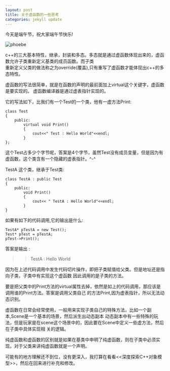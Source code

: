 ```yaml
---
layout: post   
title: 关于虚函数的一些思考    
categories: jekyll update      
---
```




今天是端午节，祝大家端午节快乐!

![phoebe](https://www.google.com/logos/doodles/2016/phoebe-snetsingers-85th-birthday-5179281716019200-hp.gif)


c++的三大基本特性，继承，封装和多态。多态就是通过虚函数体现出来的，虚函数允许子类重新定义基类的成员函数。而子类  
重新定义父类的做法称之为override(覆盖),只有重写了虚函数才能体现出c++的多态特性。

虚函数的写法很简单，就是在函数的声明的最前面加上virtual这个关键字，虚函数是要实现的。
虚函数编译器是通过虚表指针实现的。

它的写法如下，比我们有一个Test的一个类，他有一虚方法Print:

    class Test   
    {     
        public:  
            virtual void Print()     
            {      
                cout<<" Test : Hello World"<<endl;     
            }     
    };      

这个Test占多少个字节呢，答案是4个字节，虽然Test没有成员变量，但是因为有虚函数，这个类含有一个隐藏的虚表指针。^-^   


TestA 这个类，继承于Test类:   

    class TestA : public Test     
    {    
        public:
            void Print()
            {    
                cout<< " TestA : Hello World"<<endl;   
            }      
    }        


如果有如下的代码调用,它的输出是什么:        


    TestA* pTestA = new Test();      
    Test* pTest = pTestA;    
    pTest->Print();        



答案是输出 :     


>> TestA : Hello World        


因为在上述代码调用中发生代码切片操作，即把子类赋值给父类。但是地址还是指向子类，子类中有实现这个虚函数
因此调用的是子类的方法。

要是把父类中的Print方法的virtual属性去掉，依然是如上的代码调用，那应该是调用谁的Print方法。答案是调用父类自己
的方法Print,因为虚表指针，所以无法动态识别。

虚函数在日常会经常使用，一般用来实现子类自己的特殊方法，比如一个副本,Scene是一个基本的场景，然后派生出动态副本
动态副本中有一些特殊的玩法，但是玩家是在scene这个场景中的，因此要在Scene中定义一些虚方法，然后在子类中具体实现相
关的逻辑。

纯虚函数和虚函数的区别就是如果在基类中申明了纯虚函数，则在子类中必须实现。对于父类来讲纯虚函数就是一个声明。

可能有的地方理解还不到位，没有更深入，我打算在看看<<深度探索C++对象模型>>，然后在回来进行补充和修改。





